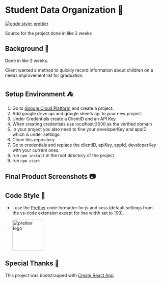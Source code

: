 # Student Data Organization :school:

[![code style: prettier](https://img.shields.io/badge/code_style-prettier-ff69b4.svg?style=flat-square)](https://github.com/prettier/prettier)

Source for the project done in like 2 weeks

## Background :flags:

Done in like 2 weeks.

Client wanted a method to quickly record information about children on a needs improvement list for graduation.

## Setup Environment :tent:
1. Go to [Google Cloud Platform](https://console.cloud.google.com/) and create a project. 
2. Add google drive api and google sheets api to your new project.
3. Under Credentials create a ClientID and an API Key.
4. When creating credentials use localhost:3000 as the verified domain
5. In your project you also need to fine your developerKey and appID which is under settings.
6. Clone this repository
7. Go to credentials and replace the clientID, apiKey, appId, developerKey with your current ones.
8. run `npm install` in the root directory of the project
9. run `npm start`

## Final Product Screenshots :camera:


## Code Style :art:

-   I use the [Prettier](https://prettier.io/) code formatter for js and scss (default settings from the vs-code extension except for line width set to 100).

    [<img src ="https://prettier.io/icon.png" alt="prettier logo" width="100" height="100">](https://prettier.io/)
    

## Special Thanks :pray:





This project was bootstrapped with [Create React App](https://github.com/facebook/create-react-app).

